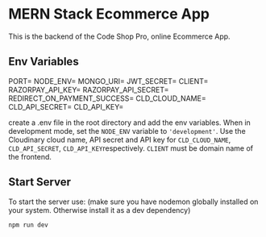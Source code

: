 ﻿# MERN Stack Ecommerce App

This is the backend of the Code Shop Pro, online Ecommerce App.

## Env Variables
PORT=
NODE_ENV=
MONGO_URI=
JWT_SECRET=
CLIENT=
RAZORPAY_API_KEY=
RAZORPAY_API_SECRET=
REDIRECT_ON_PAYMENT_SUCCESS=
CLD_CLOUD_NAME=
CLD_API_SECRET=
CLD_API_KEY=

create a .env file in the root directory and add the env variables. When in development mode, set the `NODE_ENV` variable to `'development'`. Use the Cloudinary cloud name, API secret and API key for `CLD_CLOUD_NAME`, `CLD_API_SECRET`, `CLD_API_KEY`respectively. `CLIENT` must be domain name of the frontend.
## Start Server
To start the server use:
(make sure you have nodemon globally installed on your system. Otherwise install it as a dev dependency)

    npm run dev

